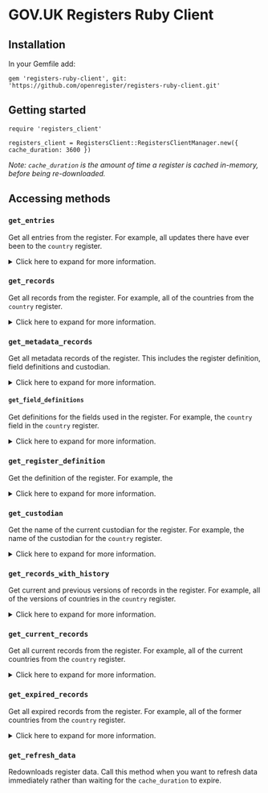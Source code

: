 # GOV.UK Registers Ruby Client

## Installation
In your Gemfile add:
```
gem 'registers-ruby-client', git: 'https://github.com/openregister/registers-ruby-client.git'
```
## Getting started 

```
require 'registers_client'

registers_client = RegistersClient::RegistersClientManager.new({ cache_duration: 3600 })
```

_Note: `cache_duration`  is the amount of time a register is cached in-memory, before being re-downloaded._

## Accessing methods 

### `get_entries`

Get all entries from the register. For example, all updates there have ever been to the `country` register.

<details>
<summary>
Click here to expand for more information.
</summary>

 
Example usage:

```
register_data = registers_client.get_register 'country', 'beta'

register_data.get_entries.first[:item]
```

Expected output:

```
{"citizen-names"=>"Soviet citizen", "country"=>"SU", "end-date"=>"1991-12-25", "name"=>"USSR", "official-name"=>"Union of Soviet Socialist Republics"}
```
</details>

### `get_records`

Get all records from the register. For example, all of the countries from the `country` register.

<details>
<summary>
Click here to expand for more information.
</summary>

Example usage:

```
register_data = registers_client.get_register 'country', 'beta'

register_data.get_records.first[:item]
```

Expected output:

```
{"citizen-names"=>"Soviet citizen", "country"=>"SU", "end-date"=>"1991-12-25", "name"=>"USSR", "official-name"=>"Union of Soviet Socialist Republics"}
```

</details>

### `get_metadata_records`

Get all metadata records of the register. This includes the register definition, field definitions and custodian. 

<details>
<summary>
Click here to expand for more information.
</summary>

Example usage:

```
register_data = registers_client.get_register 'country', 'beta'

register_data.get_metadata_records.first[:item]
```

Expected output:

```
{"name"=>"country"}
```
</details>

#### `get_field_definitions`

Get definitions for the fields used in the register. For example, the `country` field in the `country` register.

<details>
<summary>
Click here to expand for more information.
</summary>

Example usage:

```
register_data = registers_client.get_register 'country', 'beta'

register_data.get_field_definitions.first[:item]
```

Expected output:

```
{"cardinality"=>"1", "datatype"=>"string", "field"=>"country", "phase"=>"beta", "register"=>"country", "text"=>"The country's 2-letter ISO 3166-2 alpha2 code."}
```

</details>

### `get_register_definition`

Get the definition of the register. For example, the 

<details>
<summary>
Click here to expand for more information.
</summary>

Example usage:

```
register_data = registers_client.get_register 'country', 'beta'

register_data.get_register_definition.to_json
```

Expected output:

```
{"key":"register:country","entry_number":229,"timestamp":"2016-08-04T14:45:41Z","hash":"sha-256:610bde42d3ae2ed3dd829263fe461542742a10ca33865d96d31ae043b242c300","item":{"fields":["country","name","official-name","citizen-names","start-date","end-date"],"phase":"beta","register":"country","registry":"foreign-commonwealth-office","text":"British English-language names and descriptive terms for countries"}}
```

</details>

### `get_custodian`

Get the name of the current custodian for the register. For example, the name of the custodian for the `country` register.

<details>
<summary>
Click here to expand for more information.
</summary>

Example usage:

```
register_data = registers_client.get_register 'country', 'beta'

register_data.get_custodian[:item]['custodian']
```

Expected output:

```
David de Silva
```

</details>

### `get_records_with_history`

Get current and previous versions of records in the register. For example, all of the versions of countries in the `country` register. 

<details>
<summary>
Click here to expand for more information.
</summary>

Example usage:

```
register_data = registers_client.get_register 'country', 'beta'

germany = register_data.get_records_with_history.find { |r|  r[:key] == 'DE'  }
puts germany.to_json
```

Expected output:

```
{"key":"DE","records":[{"key":"DE","entry_number":234,"timestamp":"2016-04-05T13:23:05Z","hash":"sha-256:e03f97c2806206cdc2cc0f393d09b18a28c6f3e6218fc8c6f3aa2fdd7ef9d625","item":{"citizen-names":"West German","country":"DE","end-date":"1990-10-02","name":"West Germany","official-name":"Federal Republic of Germany"}},{"key":"DE","entry_number":303,"timestamp":"2016-04-05T13:23:05Z","hash":"sha-256:747dbb718cb9f9799852e7bf698c499e6b83fb1a46ec06dbd6087f35c1e955cc","item":{"citizen-names":"German","country":"DE","name":"Germany","official-name":"The Federal Republic of Germany","start-date":"1990-10-03"}}]}
```

</details>

### `get_current_records`

Get all current records from the register. For example, all of the current countries from the `country` register. 

<details>
<summary>
Click here to expand for more information.
</summary>

Example usage:

```
register_data = registers_client.get_register 'country', 'beta'

register_data.get_current_records.first[:item]
```

Expected output:

```
{"citizen-names"=>"German", "country"=>"DE", "name"=>"Germany", "official-name"=>"The Federal Republic of Germany", "start-date"=>"1990-10-03"}
```

</details>

### `get_expired_records`

Get all expired records from the register. For example, all of the former countries from the `country` register.

<details>
<summary>
Click here to expand for more information.
</summary>

Example usage:

```
register_data = registers_client.get_register 'country', 'beta'

register_data.get_expired_records.first[:item]
```

Expected output:

```
{"citizen-names"=>"Soviet citizen", "country"=>"SU", "end-date"=>"1991-12-25", "name"=>"USSR", "official-name"=>"Union of Soviet Socialist Republics"}
```

</details>

### `get_refresh_data`

Redownloads register data. Call this method when you want to refresh data immediately rather than waiting for the `cache_duration` to expire.






